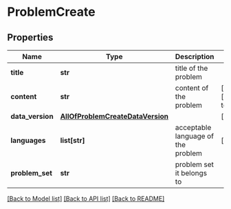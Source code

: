 # ProblemCreate

## Properties
Name | Type | Description | Notes
------------ | ------------- | ------------- | -------------
**title** | **str** | title of the problem | 
**content** | **str** | content of the problem | [optional] [default to '']
**data_version** | [**AllOfProblemCreateDataVersion**](AllOfProblemCreateDataVersion.md) |  | [optional] 
**languages** | **list[str]** | acceptable language of the problem | [optional] 
**problem_set** | **str** | problem set it belongs to | 

[[Back to Model list]](../README.md#documentation-for-models) [[Back to API list]](../README.md#documentation-for-api-endpoints) [[Back to README]](../README.md)

